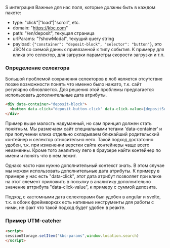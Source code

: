 S интеграция
Важные для нас поля, которые должны быть в каждом пакете:
- type: "click"|"load"|"scroll", etc.
- domain: "https://kbc.com"
- path: "/en/deposit", текущая страница
- urlParams: "?showModal", текущий query string
- payload: `{"constainer": "deposit-block", "selector": "button"}`, это JSON со схемой данных привязанной к типу события. К примеру для клика это селектор, для загрузки параметры скорости загрузки и т.п.

### Определение селектора
Большой проблемой сохранения селекторов в лоб является отсутствие позже возможности понять что именно было нажато, т.к. сайт регулярно обновляется. Для решения этой проблемы предлагается использовать дополнительные дата атрибуты.
```html
<div data-container="deposit-block">
  <button data-click="deposit-button-click" data-click-value={depositSumm}>
</div>
```
Пример выше малость надуманный, но сам принцип должен стать понятным.
Мы размечаем сайт специальными тегами 'data-container' и при получении клика отдельно складываем ближайший родительский контейнер и селектор относительно него. Такой подход достаточно удобен, т.к. при изменении верстки сайта контейнеры чаще всего неизменны. Кроме того аналитику лего в браузере найти контейнер по имени и понять что в нем лежит.

Однако часто нам нужно дополнительный контекст знать. В этом случае мы можем использовать дополнительные дата атрибуты. К примеру в примере у нас есть "data-click", этот дата атрибут позволяет при клике на этот элемент приложить в посылку в аналитику дополнительно значение аттрибута "data-click-value", к примеру с суммой депозита.

Подход с кастомными дата селекторами был удобен в angular и svelte, т.к. в обоих фреймворках есть нативные инструменты для работы с ними, не факт что такой подход будет удобен в реакте.


### Пример UTM-catcher
```html
<script>
sessionStorage.setItem("kbc-params",window.location.search)
</script>
```